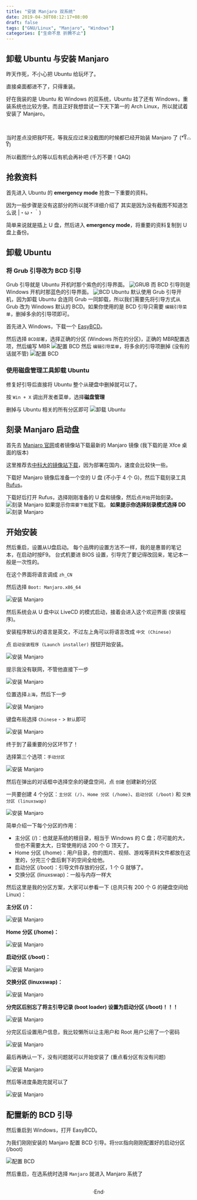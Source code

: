 ```yaml
---
title: "安装 Manjaro 双系统"
date: 2019-04-30T08:12:17+08:00
draft: false
tags: ["GNU/Linux", "Manjaro", "Windows"]
categories: ["生命不息 折腾不止"]
---
```

<!-- 
<img alt="" src="https://mogeko.github.io/blog-images/r/059/" >
<span class="spoiler" ></span>
&emsp;&emsp;
 -->

## 卸载 Ubuntu 与安装 Manjaro

昨天作死，不小心把 Ubuntu 给玩坏了。

直接桌面都进不了，只得重装。

好在我装的是 Ubuntu 和 Windows 的双系统，Ubuntu 挂了还有 Windows，重装系统也比较方便。而且正好我想尝试一下天下第一的 Arch Linux，所以就试着安装了 Manjaro。

<br>

当时差点没把我吓死，等我反应过来没截图的时候都已经开始装 Manjaro 了 (*꒦ິ⌓꒦ີ)

所以截图什么的等以后有机会再补吧 (千万不要！QAQ)

## 抢救资料

首先进入 Ubuntu 的 **emergency mode** 抢救一下重要的资料。

因为一般步骤是没有这部分的所以就不详细介绍了 其实是因为没有截图不知道怎么说 |・ω・｀)

简单来说就是插上 U 盘，然后进入 **emergency mode**，将重要的资料复制到 U 盘上备份。

## 卸载 Ubuntu

### 将 Grub 引导改为 BCD 引导

Grub 引导就是 Ubuntu 开机时那个紫色的引导界面。
<img alt="GRUB" src="https://mogeko.github.io/blog-images/r/059/grub.jpg" >
而 BCD 引导则是Windows 开机时那蓝色的引导界面。
<img alt="BCD" src="https://mogeko.github.io/blog-images/r/059/bcd.jpg" >
Ubuntu 默认使用 Grub 引导开机，因为卸载 Ubuntu 会连同 Grub 一同卸载，所以我们需要先将引导方式从 Grub 改为 Windows 默认的 BCD。如果你使用的是 BCD 引导只需要 `编辑引导菜单`，删掉多余的引导项即可。

首先进入 Windows，下载一个 [EasyBCD](https://neosmart.net/EasyBCD/)。

然后选择 `BCD部署`，选择正确的分区 (Windows 所在的分区)，正确的 MBR配置选项，然后编写 MBR
<img alt="配置 BCD" src="https://mogeko.github.io/blog-images/r/059/setting-bcd_1.png" >
然后 `编辑引导菜单`，将多余的引导项删掉 (没有的话就不管)
<img alt="配置 BCD" src="https://mogeko.github.io/blog-images/r/059/setting-bcd_2.png" >

### 使用磁盘管理工具卸载 Ubuntu

修复好引导后直接将 Ubuntu 整个从硬盘中删掉就可以了。

按 `Win + X` 调出开发者菜单，选择**磁盘管理**

删掉与 Ubuntu 相关的所有分区即可
<img alt="卸载 Ubuntu" src="https://mogeko.github.io/blog-images/r/059/remove-ubuntu.png" >

## 刻录 Manjaro 启动盘

首先去 [Manjaro 官网](https://manjaro.org)或者镜像站下载最新的 Manjaro 镜像 (我下载的是 Xfce 桌面的版本)

这里推荐去[中科大的镜像站下载](https://mirrors.ustc.edu.cn/manjaro-cd/)，因为部署在国内，速度会比较快一些。

下载好 Manjaro 镜像后准备一个空的 U 盘 (不小于 4 个 G)，然后下载刻录工具 [Rufus](https://rufus.ie)。

下载好后打开 Rufus，选择刚刚准备的 U 盘和镜像，然后点`开始`开始刻录。
<img alt="刻录 Manjaro" src="https://mogeko.github.io/blog-images/r/059/burn-manjaro.png" >
如果提示你`需要下载`就下载。
**如果提示你选择刻录模式选择 DD**
<img alt="刻录 Manjaro" src="https://mogeko.github.io/blog-images/r/059/dd-mode.png" >

## 开始安装

然后重启，设置从U盘启动。 每个品牌的设置方法不一样，我的是惠普的笔记本，在启动时按F9。 台式机要进 BIOS 设置，引导完了要记得改回来，笔记本一般是一次性的。

在这个界面将语言调成 `zh_CN`

然后选择 `Boot: Manjaro.x86_64`

<img alt="安装 Manjaro" src="https://mogeko.github.io/blog-images/r/059/install_1.png" >

然后系统会从 U 盘中以 LiveCD 的模式启动，接着会进入这个欢迎界面 (安装程序)。

安装程序默认的语言是英文，不过左上角可以将语言改成 `中文 (Chinese)`

点 `启动安装程序 (Launch installer)` 按钮开始安装。

<img alt="安装 Manjaro" src="https://mogeko.github.io/blog-images/r/059/install_2.png" >

提示我没有联网，不管他直接下一步

<img alt="安装 Manjaro" src="https://mogeko.github.io/blog-images/r/059/install_3.jpg" >

位置选择`上海`，然后下一步

<img alt="安装 Manjaro" src="https://mogeko.github.io/blog-images/r/059/install_4.jpg" >

键盘布局选择 `Chinese` - > `默认`即可

<img alt="安装 Manjaro" src="https://mogeko.github.io/blog-images/r/059/install_5.jpg" >

终于到了最重要的分区环节了！

选择第三个选项：`手动分区`

<img alt="安装 Manjaro" src="https://mogeko.github.io/blog-images/r/059/install_6.png" >

然后在弹出的对话框中选择空余的硬盘空间，点 `创建` 创建新的分区

一共要创建 4 个分区：`主分区 (/)`、`Home 分区 (/home)`、`启动分区 (/boot)` 和 `交换分区 (linuxswap)`

<img alt="安装 Manjaro" src="https://mogeko.github.io/blog-images/r/059/install_7.png" >

简单介绍一下每个分区的作用：

- 主分区 (/)：也就是系统的根目录，相当于 Windows 的 C 盘；尽可能的大，但也不需要太大，日常使用的话 200 个 G 顶天了。
- Home 分区 (/home)：用户目录，你的图片、视频、游戏等资料文件都放在这里的，分完三个盘后剩下的空间全给他。
- 启动分区 (/boot)：引导文件存放的分区，1 个 G 就够了。
- 交换分区 (linuxswap)：一般与内存一样大

然后这里是我的分区方案，大家可以参看一下 (总共只有 200 个 G 的硬盘空间给 Linux)：

**主分区 (/)：**

<img alt="安装 Manjaro" src="https://mogeko.github.io/blog-images/r/059/install_7.1.jpg" >

**Home 分区 (/home)：**

<img alt="安装 Manjaro" src="https://mogeko.github.io/blog-images/r/059/install_7.2.jpg" >

**启动分区 (/boot)：**

<img alt="安装 Manjaro" src="https://mogeko.github.io/blog-images/r/059/install_7.3.jpg" >

**交换分区 (linuxswap)：**

<img alt="安装 Manjaro" src="https://mogeko.github.io/blog-images/r/059/install_7.4.jpg" >

**分完区后别忘了将主引导记录 (boot loader) 设置为启动分区 (/boot)！！！**

<img alt="安装 Manjaro" src="https://mogeko.github.io/blog-images/r/059/install_7.5.png" >

分完区后设置用户信息，我比较懒所以让主用户和 Root 用户公用了一个密码

<img alt="安装 Manjaro" src="https://mogeko.github.io/blog-images/r/059/install_8.jpg" >

最后再确认一下，没有问题就可以开始安装了 (重点看分区有没有问题)

<img alt="安装 Manjaro" src="https://mogeko.github.io/blog-images/r/059/install_9.jpg" >

然后等进度条跑完就可以了

<img alt="安装 Manjaro" src="https://mogeko.github.io/blog-images/r/059/install_10.jpg" >

## 配置新的 BCD 引导

然后重启到 Windows，打开 EasyBCD。

为我们刚刚安装的 Manjaro 配置 BCD 引导。将`分区`指向刚刚配置好的启动分区 (/boot)

<img alt="配置 BCD" src="https://mogeko.github.io/blog-images/r/059/setting-new-bcd.png" >

然后重启，在选系统时选择 `Manjaro` 就进入 Manjaro 系统了





<br>

<center>  ·End·  </center>